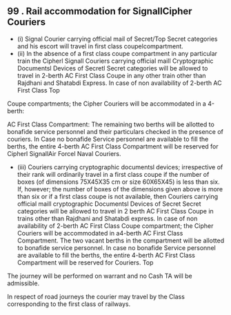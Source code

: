 ## 99 . Rail accommodation for SignallCipher Couriers

- (i)   Signal Courier carrying official mail of Secret/Top Secret categories and his escort will travel in first class coupelcompartment.
- (ii) In the absence of a first class coupe compartment in any particular train the Cipherl Signall Couriers carrying official maill Cryptographic Documentsl Devices of Secretl Secret categories will be allowed to travel in 2-berth AC First Class Coupe in any other train other than Rajdhani and Shatabdi Express. In case of non availability of 2-berth AC First Class Top

Coupe compartments; the Cipher Couriers will be accommodated in a 4-berth:

AC First   Class Compartment: The remaining two berths will be allotted to bonafide service personnel and their particulars checked in the presence of couriers. In Case no bonafide Service personnel are available to fill the berths, the entire 4-berth AC First Class Compartment will be reserved for Cipherl SignallAir Forcel Naval Couriers.

- (iii)   Couriers carrying cryptographic documentsl devices; irrespective of their rank will ordinarily travel in a first class coupe if the number of boxes (of dimensions 75X45X35 cm or size 60X65X45) is less than six. If, however; the number of boxes of the dimensions given above is more than six or if a first class coupe is not available, then Couriers carrying official maill   cryptographic Documentsl Devices of Secret Secret categories will be allowed to travel in 2 berth AC First Class Coupe in trains other than Rajdhani and Shatabdi express. In case of non availability of 2-berth AC First Class Coupe compartment; the Cipher Couriers will be accommodated in a4-berth AC First Class Compartment. The two vacant berths in the compartment will be allotted to bonafide service personnel. In case no bonafide Service personnel are available to fill the berths, the entire 4-berth AC First Class Compartment will be reserved for Couriers. Top

The journey will be performed on warrant and no Cash TA will be admissible.

In respect of road journeys the courier may travel by the Class corresponding to the first class of railways.
